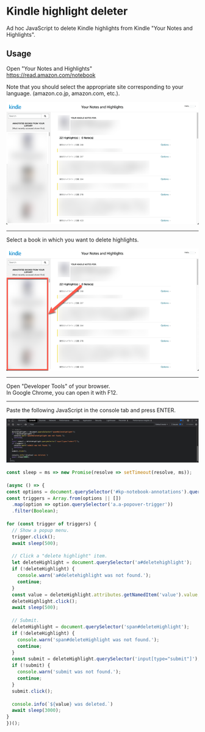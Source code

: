 # Kindle highlight deleter
Ad hoc JavaScript to delete Kindle highlights from Kindle "Your Notes and Highlights".

## Usage
Open "Your Notes and Highlights"<br/>
https://read.amazon.com/notebook

Note that you should select the appropriate site corresponding to your language. (amazon.co.jp, amazon.com, etc.).

![Your Notes and Highlights](img1.png)

---

Select a book in which you want to delete highlights.

![Select a book](img2.png)

---

Open "Developer Tools" of your browser.<br/>
In Google Chrome, you can open it with F12.

---

Paste the following JavaScript in the console tab and press ENTER.

![JavaScript code](img3.png)

```javascript
const sleep = ms => new Promise(resolve => setTimeout(resolve, ms));

(async () => {
const options = document.querySelector('#kp-notebook-annotations').querySelectorAll('div.a-row .a-spacing-base');
const triggers = Array.from(options || [])
  .map(option => option.querySelector('a.a-popover-trigger'))
  .filter(Boolean);

for (const trigger of triggers) {
  // Show a popup menu.
  trigger.click();
  await sleep(500);

  // Click a "delete highlight" item.
  let deleteHighlight = document.querySelector('a#deletehighlight');
  if (!deleteHighlight) {
    console.warn('a#deletehighlight was not found.');
    continue;
  }
  const value = deleteHighlight.attributes.getNamedItem('value').value;
  deleteHighlight.click();
  await sleep(500);

  // Submit.
  deleteHighlight = document.querySelector('span#deleteHighlight');
  if (!deleteHighlight) {
    console.warn('span#deleteHighlight was not found.');
    continue;
  }
  const submit = deleteHighlight.querySelector('input[type="submit"]');
  if (!submit) {
    console.warn('submit was not found.');
    continue;
  }
  submit.click();

  console.info(`${value} was deleted.`)
  await sleep(3000);
}
})();
```
